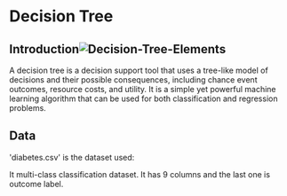# Decision Tree

## Introduction![Decision-Tree-Elements](https://user-images.githubusercontent.com/108134942/227072352-de412027-e5cc-46a7-9a46-4350963b9a94.png)


A decision tree is a decision support tool that uses a tree-like model of decisions and their possible consequences, including chance event outcomes, resource costs, and utility. It is a simple yet powerful machine learning algorithm that can be used for both classification and regression problems.

## Data

'diabetes.csv' is the dataset used:

It multi-class classification dataset. It has 9 columns and the last one is outcome label.

